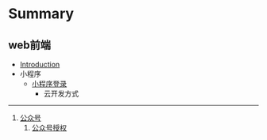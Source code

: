 # Summary

## web前端

* [Introduction](README.md)
* 小程序
  * [小程序登录](/小程序/小程序登录.md)
    * 云开发方式

---

1. [公众号](/公众号/README.md)
   1. [公众号授权](/公众号/公众号授权.md)



